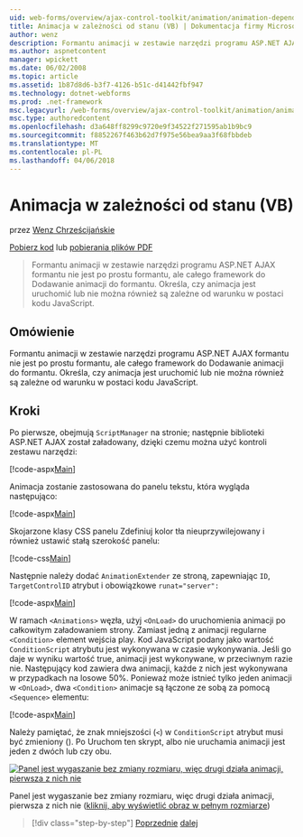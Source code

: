 ```yaml
---
uid: web-forms/overview/ajax-control-toolkit/animation/animation-depending-on-a-condition-vb
title: Animacja w zależności od stanu (VB) | Dokumentacja firmy Microsoft
author: wenz
description: Formantu animacji w zestawie narzędzi programu ASP.NET AJAX formantu nie jest po prostu formantu, ale całego framework do Dodawanie animacji do formantu. Określa, czy animacja jest...
ms.author: aspnetcontent
manager: wpickett
ms.date: 06/02/2008
ms.topic: article
ms.assetid: 1b87d8d6-b3f7-4126-b51c-d41442fbf947
ms.technology: dotnet-webforms
ms.prod: .net-framework
msc.legacyurl: /web-forms/overview/ajax-control-toolkit/animation/animation-depending-on-a-condition-vb
msc.type: authoredcontent
ms.openlocfilehash: d3a648ff8299c9720e9f34522f271595ab1b9bc9
ms.sourcegitcommit: f8852267f463b62d7f975e56bea9aa3f68fbbdeb
ms.translationtype: MT
ms.contentlocale: pl-PL
ms.lasthandoff: 04/06/2018
---
```

<a name="animation-depending-on-a-condition-vb"></a>Animacja w zależności od stanu (VB)
====================
przez [Wenz Chrześcijańskie](https://github.com/wenz)

[Pobierz kod](http://download.microsoft.com/download/f/9/a/f9a26acd-8df4-4484-8a18-199e4598f411/Animation4.vb.zip) lub [pobierania plików PDF](http://download.microsoft.com/download/6/7/1/6718d452-ff89-4d3f-a90e-c74ec2d636a3/animation4VB.pdf)

> Formantu animacji w zestawie narzędzi programu ASP.NET AJAX formantu nie jest po prostu formantu, ale całego framework do Dodawanie animacji do formantu. Określa, czy animacja jest uruchomić lub nie można również są zależne od warunku w postaci kodu JavaScript.


## <a name="overview"></a>Omówienie

Formantu animacji w zestawie narzędzi programu ASP.NET AJAX formantu nie jest po prostu formantu, ale całego framework do Dodawanie animacji do formantu. Określa, czy animacja jest uruchomić lub nie można również są zależne od warunku w postaci kodu JavaScript.

## <a name="steps"></a>Kroki

Po pierwsze, obejmują `ScriptManager` na stronie; następnie biblioteki ASP.NET AJAX został załadowany, dzięki czemu można użyć kontroli zestawu narzędzi:

[!code-aspx[Main](animation-depending-on-a-condition-vb/samples/sample1.aspx)]

Animacja zostanie zastosowana do panelu tekstu, która wygląda następująco:

[!code-aspx[Main](animation-depending-on-a-condition-vb/samples/sample2.aspx)]

Skojarzone klasy CSS panelu Zdefiniuj kolor tła nieuprzywilejowany i również ustawić stałą szerokość panelu:

[!code-css[Main](animation-depending-on-a-condition-vb/samples/sample3.css)]

Następnie należy dodać `AnimationExtender` ze stroną, zapewniając `ID`, `TargetControlID` atrybut i obowiązkowe `runat="server":`

[!code-aspx[Main](animation-depending-on-a-condition-vb/samples/sample4.aspx)]

W ramach `<Animations>` węzła, użyj `<OnLoad>` do uruchomienia animacji po całkowitym załadowaniem strony. Zamiast jedną z animacji regularne `<Condition>` element wejścia play. Kod JavaScript podany jako wartość `ConditionScript` atrybutu jest wykonywana w czasie wykonywania. Jeśli go daje w wyniku wartość true, animacji jest wykonywane, w przeciwnym razie nie. Następujący kod zawiera dwa animacji, każde z nich jest wykonywana w przypadkach na losowe 50%. Ponieważ może istnieć tylko jeden animacji w `<OnLoad>`, dwa `<Condition>` animacje są łączone ze sobą za pomocą `<Sequence>` elementu:

[!code-aspx[Main](animation-depending-on-a-condition-vb/samples/sample5.aspx)]

Należy pamiętać, że znak mniejszości (`<`) w `ConditionScript` atrybut musi być zmieniony (). Po Uruchom ten skrypt, albo nie uruchamia animacji jest jeden z dwóch lub czy obu.


[![Panel jest wygaszanie bez zmiany rozmiaru, więc drugi działa animacji, pierwsza z nich nie](animation-depending-on-a-condition-vb/_static/image2.png)](animation-depending-on-a-condition-vb/_static/image1.png)

Panel jest wygaszanie bez zmiany rozmiaru, więc drugi działa animacji, pierwsza z nich nie ([kliknij, aby wyświetlić obraz w pełnym rozmiarze](animation-depending-on-a-condition-vb/_static/image3.png))

> [!div class="step-by-step"]
> [Poprzednie](executing-several-animations-after-each-other-vb.md)
> [dalej](picking-one-animation-out-of-a-list-vb.md)
